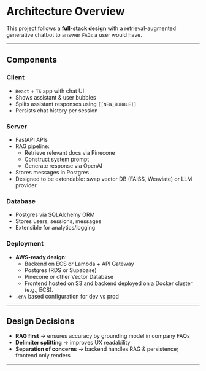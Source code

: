 # Architecture Overview

This project follows a **full-stack design** with a retrieval-augmented generative chatbot to answer `FAQs` a user would have.

---

## Components

### Client

- `React` + `TS` app with chat UI
- Shows assistant & user bubbles
- Splits assistant responses using `[[NEW_BUBBLE]]`
- Persists chat history per session

### Server

- FastAPI APIs
- RAG pipeline:
  - Retrieve relevant docs via Pinecone
  - Construct system prompt
  - Generate response via OpenAI
- Stores messages in Postgres
- Designed to be extendable: swap vector DB (FAISS, Weaviate) or LLM provider

### Database

- Postgres via SQLAlchemy ORM
- Stores users, sessions, messages
- Extensible for analytics/logging

### Deployment

- **AWS-ready design**:
  - Backend on ECS or Lambda + API Gateway
  - Postgres (RDS or Supabase)
  - Pinecone or other Vector Database
  - Frontend hosted on S3 and backend deployed on a Docker cluster (e.g., ECS).
- `.env` based configuration for dev vs prod

---

## Design Decisions

- **RAG first** → ensures accuracy by grounding model in company FAQs
- **Delimiter splitting** → improves UX readability
- **Separation of concerns** → backend handles RAG & persistence; frontend only renders

---

